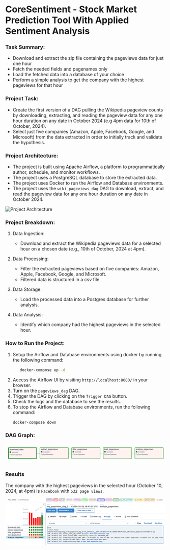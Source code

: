 # CoreSentiment - Stock Market Prediction Tool With Applied Sentiment Analysis

### Task Summary:
- Download and extract the zip file containing the pageviews data for just one hour
- Fetch the needed fields and pagenames only
- Load the fetched data into a database of your choice
- Perform a simple analysis to get the company with the highest pageviews for that hour

### Project Task:
- Create the first version of a DAG pulling the Wikipedia pageview counts by downloading, extracting, and reading the pageview data for any one hour duration on any date in October 2024 (e.g 4pm data for 10th of October, 2024).
-  Select just five companies (Amazon, Apple, Facebook, Google, and Microsoft) from the data extracted in order to initially track and validate the hypothesis.

### Project Architecture:
- The project is built using Apache Airflow, a platform to programmatically author, schedule, and monitor workflows.
- The project uses a PostgreSQL database to store the extracted data.
- The project uses Docker to run the Airflow and Database environments.
- The project uses the `wiki_pageviews_dag` DAG to download, extract, and read the pageview data for any one hour duration on any date in October 2024.

![Project Architecture](docs/imgs/architecture.png)

### Project Breakdown:
1. Data Ingestion:
   - Download and extract the Wikipedia pageviews data for a selected hour on a chosen date (e.g., 10th of October, 2024 at 4pm).

2. Data Processing:
   - Filter the extracted pageviews based on five companies: Amazon, Apple, Facebook, Google, and Microsoft.
   - Filtered data is structured in a csv file
   
3. Data Storage:
   - Load the processed data into a Postgres database for further analysis.

4. Data Analysis:
   - Identify which company had the highest pageviews in the selected hour.


### How to Run the Project:
1. Setup the Airflow and Database environments using docker by running the following command:
   ```bash
      docker-compose up -d
   ```
1. Access the Airflow UI by visiting `http://localhost:8080/` in your browser.
2. Turn on the `pageviews_dag` DAG.
3. Trigger the DAG by clicking on the `Trigger DAG` button.
4. Check the logs and the database to see the results.
5. To stop the Airflow and Database environments, run the following command:
   ```bash
   docker-compose down
   ```

### DAG Graph:
![DAG View](docs/imgs/dag_graph.png)


### Results
The company with the highest pageviews in the selected hour (October 10, 2024, at 4pm) is `Facebook` with `532 page views`.

![Results](docs/imgs/dag_result.png)
